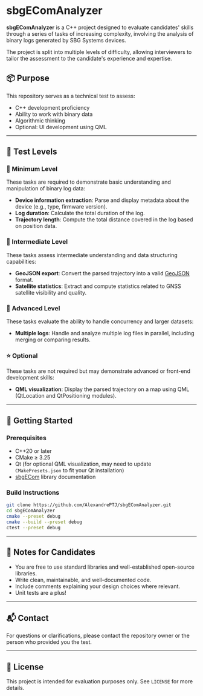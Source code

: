 # sbgEComAnalyzer

**sbgEComAnalyzer** is a C++ project designed to evaluate candidates' skills through a series of tasks of increasing complexity, involving the analysis of binary logs generated by SBG Systems devices.

The project is split into multiple levels of difficulty, allowing interviewers to tailor the assessment to the candidate's experience and expertise.

## 📦 Purpose

This repository serves as a technical test to assess:

- C++ development proficiency
- Ability to work with binary data
- Algorithmic thinking
- Optional: UI development using QML

---

## 🧪 Test Levels

### 🔹 Minimum Level

These tasks are required to demonstrate basic understanding and manipulation of binary log data:

- **Device information extraction**: Parse and display metadata about the device (e.g., type, firmware version).
- **Log duration**: Calculate the total duration of the log.
- **Trajectory length**: Compute the total distance covered in the log based on position data.

### 🔸 Intermediate Level

These tasks assess intermediate understanding and data structuring capabilities:

- **GeoJSON export**: Convert the parsed trajectory into a valid [GeoJSON](https://geojson.org/) format.
- **Satellite statistics**: Extract and compute statistics related to GNSS satellite visibility and quality.

### 🔺 Advanced Level

These tasks evaluate the ability to handle concurrency and larger datasets:

- **Multiple logs**: Handle and analyze multiple log files in parallel, including merging or comparing results.

### ⭐ Optional

These tasks are not required but may demonstrate advanced or front-end development skills:

- **QML visualization**: Display the parsed trajectory on a map using QML (QtLocation and QtPositioning modules).

---

## 🚀 Getting Started

### Prerequisites

- C++20 or later
- CMake ≥ 3.25
- Qt (for optional QML visualization, may need to update `CMakePresets.json` to fit your Qt installation)
- [sbgECom](https://developer.sbg-systems.com/sbgECom/5.2/) library documentation

### Build Instructions

```bash
git clone https://github.com/AlexandrePTJ/sbgEComAnalyzer.git
cd sbgEComAnalyzer
cmake --preset debug
cmake --build --preset debug
ctest --preset debug
````

---

## 🧠 Notes for Candidates

* You are free to use standard libraries and well-established open-source libraries.
* Write clean, maintainable, and well-documented code.
* Include comments explaining your design choices where relevant.
* Unit tests are a plus!

---

## 📬 Contact

For questions or clarifications, please contact the repository owner or the person who provided you the test.

---

## 📄 License

This project is intended for evaluation purposes only. See `LICENSE` for more details.
